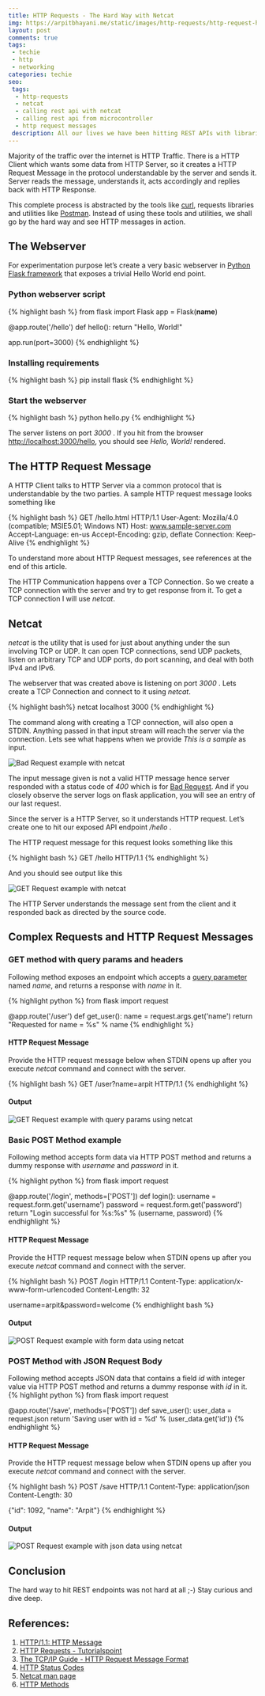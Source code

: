 ```yaml
---
title: HTTP Requests - The Hard Way with Netcat
img: https://arpitbhayani.me/static/images/http-requests/http-request-hard-way-with-netcat.jpg
layout: post
comments: true
tags:
 - techie
 - http
 - networking
categories: techie
seo:
 tags:
  - http-requests
  - netcat
  - calling rest api with netcat
  - calling rest api from microcontroller
  - http request messages
 description: All our lives we have been hitting REST APIs with libraries and utilities like curl and postman. Its time we do it the hard way with netcat, just for fun!
---
```


Majority of the traffic over the internet is HTTP Traffic. There is a HTTP Client which wants some data from HTTP Server, so it creates a HTTP Request Message in the protocol understandable by the server and sends it. Server reads the message, understands it, acts accordingly and replies back with HTTP Response.

This complete process is abstracted by the tools like [curl](https://curl.haxx.se/), requests libraries and utilities like [Postman](https://www.getpostman.com/). Instead of using these tools and utilities, we shall go by the hard way and see HTTP messages in action.

## The Webserver
For experimentation purpose let’s create a very basic webserver in [Python Flask framework](flask.pocoo.org) that exposes a trivial Hello World end point.

### Python webserver script
{% highlight bash %}
from flask import Flask
app = Flask(__name__)

@app.route('/hello')
def hello():
    return "Hello, World!"

app.run(port=3000)
{% endhighlight %}

### Installing requirements
{% highlight bash %}
pip install flask
{% endhighlight %}

### Start the webserver
{% highlight bash %}
python hello.py
{% endhighlight %}

The server listens on port _3000_ . If you hit from the browser [http://localhost:3000/hello](http://localhost:3000/hello), you should see _Hello, World!_ rendered.

## The HTTP Request Message
A HTTP Client talks to HTTP Server via a common protocol that is understandable by the two parties. A sample HTTP request message looks something like

{% highlight bash %}
GET /hello.html HTTP/1.1
User-Agent: Mozilla/4.0 (compatible; MSIE5.01; Windows NT)
Host: www.sample-server.com
Accept-Language: en-us
Accept-Encoding: gzip, deflate
Connection: Keep-Alive
{% endhighlight %}

To understand more about HTTP Request messages, see references at the end of this article.

The HTTP Communication happens over a TCP Connection. So we create a TCP connection with the server and try to get response from it. To get a TCP connection I will use _netcat_.

## Netcat
_netcat_ is the utility that is used for just about anything under the sun involving TCP or UDP. It can open TCP connections, send UDP packets, listen on arbitrary TCP and UDP ports, do port scanning, and deal with both IPv4 and IPv6.

The webserver that was created above is listening on port _3000_ . Lets create a TCP Connection and connect to it using _netcat_.

{% highlight bash%}
netcat localhost 3000
{% endhighlight %}

The command along with creating a TCP connection, will also open a STDIN. Anything passed in that input stream will reach the server via the connection. Lets see what happens when we provide _This is a sample_ as input.

<img class="ui huge centered stylish image" src='/static/images/http-requests/bad-request.jpg' alt='Bad Request example with netcat'/>

The input message given is not a valid HTTP message hence server responded with a status code of _400_ which is for [Bad Request](https://www.w3.org/Protocols/rfc2616/rfc2616-sec10.html). And if you closely observe the server logs on flask application, you will see an entry of our last request.

Since the server is a HTTP Server, so it understands HTTP request. Let’s create one to hit our exposed API endpoint  _/hello_ .

The HTTP request message for this request looks something like this

{% highlight bash %}
GET /hello HTTP/1.1
{% endhighlight %}

And you should see output like this

<img class="ui huge centered stylish image" src='/static/images/http-requests/get-request.jpg' alt='GET Request example with netcat'/>

The HTTP Server understands the message sent from the client and it responded back as directed by the source code.

## Complex Requests and HTTP Request Messages

### GET method with query params and headers
Following method exposes an endpoint which accepts a [query parameter](https://en.wikipedia.org/wiki/Query_string) named _name_, and returns a response with _name_ in it.

{% highlight python %}
from flask import request

@app.route('/user')
def get_user():
    name = request.args.get('name')
    return "Requested for name = %s" % name
{% endhighlight %}

#### HTTP Request Message
Provide the HTTP request message below when STDIN opens up after you execute _netcat_ command and connect with the server.

{% highlight bash %}
GET /user?name=arpit HTTP/1.1
{% endhighlight %}

#### Output
<img class="ui huge centered stylish image" src='/static/images/http-requests/get-request-with-query-params.jpg' alt='GET Request example with query params using netcat'/>

### Basic POST Method example
Following method accepts form data via HTTP POST method and returns a dummy response with _username_ and _password_ in it.

{% highlight python %}
from flask import request

@app.route('/login', methods=['POST'])
def login():
    username = request.form.get('username')
    password = request.form.get('password')
    return "Login successful for %s:%s" % (username, password)
{% endhighlight %}

#### HTTP Request Message
Provide the HTTP request message below when STDIN opens up after you execute _netcat_ command and connect with the server.

{% highlight bash %}
POST /login HTTP/1.1
Content-Type: application/x-www-form-urlencoded
Content-Length: 32

username=arpit&password=welcome
{% endhighlight bash %}

#### Output
<img class="ui huge centered stylish image" src='/static/images/http-requests/post-request-with-form-data.jpg' alt='POST Request example with form data using netcat'/>

### POST Method with JSON Request Body
Following method accepts JSON data that contains a field _id_ with integer value via HTTP POST method and returns a dummy response with _id_ in it.
{% highlight python %}
from flask import request

@app.route('/save', methods=['POST'])
def save_user():
    user_data = request.json
    return 'Saving user with id = %d' % (user_data.get('id'))
{% endhighlight %}

#### HTTP Request Message
Provide the HTTP request message below when STDIN opens up after you execute _netcat_ command and connect with the server.

{% highlight bash %}
POST /save HTTP/1.1
Content-Type: application/json
Content-Length: 30

{"id": 1092, "name": "Arpit"}
{% endhighlight %}

#### Output
<img class="ui huge centered stylish image" src='/static/images/http-requests/post-request-with-json-data.jpg' alt='POST Request example with json data using netcat'/>

## Conclusion
The hard way to hit REST endpoints was not hard at all ;-) Stay curious and dive deep.

## References:
1. [HTTP/1.1: HTTP Message](https://www.w3.org/Protocols/rfc2616/rfc2616-sec4.html)
2. [HTTP Requests - Tutorialspoint](http://www.tutorialspoint.com/http/http_requests.htm)
3. [The TCP/IP Guide - HTTP Request Message Format](http://www.tcpipguide.com/free/t_HTTPRequestMessageFormat.htm)
4. [HTTP Status Codes](https://www.w3.org/Protocols/rfc2616/rfc2616-sec10.html)
5. [Netcat man page](http://linux.die.net/man/1/nc)
6. [HTTP Methods](https://www.w3.org/Protocols/rfc2616/rfc2616-sec9.html)
